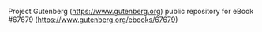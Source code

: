 Project Gutenberg (https://www.gutenberg.org) public repository for
eBook #67679 (https://www.gutenberg.org/ebooks/67679)
